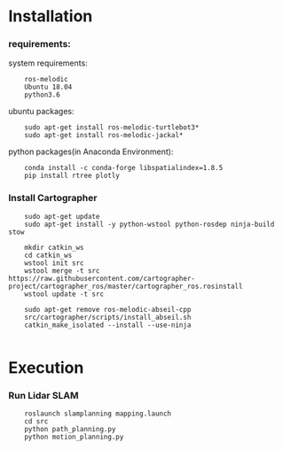 # Installation
### requirements:
system requirements:
```
	ros-melodic
	Ubuntu 18.04
	python3.6
```
ubuntu packages:
```
	sudo apt-get install ros-melodic-turtlebot3*
	sudo apt-get install ros-melodic-jackal*
```

python packages(in Anaconda Environment):
```
	conda install -c conda-forge libspatialindex=1.8.5
	pip install rtree plotly

```

### Install Cartographer
```
	sudo apt-get update
	sudo apt-get install -y python-wstool python-rosdep ninja-build stow
	
	mkdir catkin_ws
	cd catkin_ws
	wstool init src
	wstool merge -t src https://raw.githubusercontent.com/cartographer-project/cartographer_ros/master/cartographer_ros.rosinstall
	wstool update -t src

	sudo apt-get remove ros-melodic-abseil-cpp
	src/cartographer/scripts/install_abseil.sh
	catkin_make_isolated --install --use-ninja


```


# Execution

### Run Lidar SLAM
```
	roslaunch slamplanning mapping.launch
	cd src
	python path_planning.py
	python motion_planning.py
```

